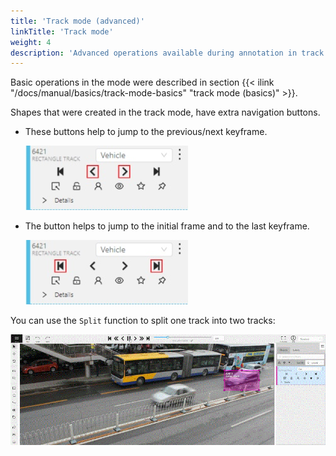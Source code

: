 ```yaml
---
title: 'Track mode (advanced)'
linkTitle: 'Track mode'
weight: 4
description: 'Advanced operations available during annotation in track mode.'
---
```


Basic operations in the mode were described in section
{{< ilink "/docs/manual/basics/track-mode-basics" "track mode (basics)" >}}.

Shapes that were created in the track mode, have extra navigation buttons.

- These buttons help to jump to the previous/next keyframe.

  ![Previous and next keyframe buttons](/images/image056.jpg)

- The button helps to jump to the initial frame and to the last keyframe.

  ![Initial and last frame buttons](/images/image057.jpg)

You can use the `Split` function to split one track into two tracks:

![Splitting track example](/images/gif010_detrac.gif)
